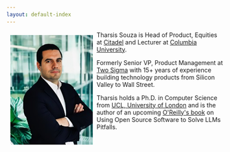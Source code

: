 ```yaml
---
layout: default-index
---
```

<img style="width=305px;height=445px;float:left;padding:9px;"
src="/image/Tharsis.png" alt="profile picture" width="192" height="256">

Tharsis Souza is Head of Product, Equities at [Citadel](https://www.citadel.com/) and Lecturer at [Columbia University](https://www.columbia.edu/). 

Formerly Senior VP, Product Management at [Two Sigma](https://www.twosigma.com) with 15+ years of experience building technology products from Silicon Valley to Wall Street.

Tharsis holds a Ph.D. in Computer Science from [UCL, University of London](https://www.ucl.ac.uk/) and is the author of an upcoming [O'Reilly's book](https://www.tamingllms.com) on Using Open Source Software to Solve LLMs Pitfalls.

